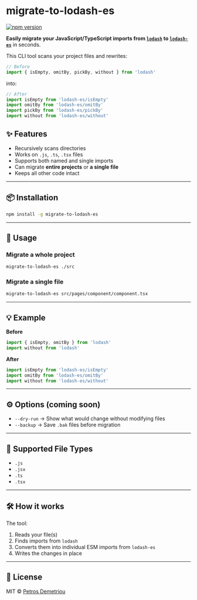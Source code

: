 # migrate-to-lodash-es

[![npm version](https://img.shields.io/npm/v/migrate-to-lodash-es.svg)](https://www.npmjs.com/package/migrate-to-lodash-es)

**Easily migrate your JavaScript/TypeScript imports from [`lodash`](https://lodash.com) to [`lodash-es`](https://www.npmjs.com/package/lodash-es)** in seconds.

This CLI tool scans your project files and rewrites:

```js
// Before
import { isEmpty, omitBy, pickBy, without } from 'lodash'
```

into:

```js
// After
import isEmpty from 'lodash-es/isEmpty'
import omitBy from 'lodash-es/omitBy'
import pickBy from 'lodash-es/pickBy'
import without from 'lodash-es/without'
```

## ✨ Features

- Recursively scans directories
- Works on `.js`, `.ts`, `.tsx` files
- Supports both named and single imports
- Can migrate **entire projects** or **a single file**
- Keeps all other code intact

---

## 📦 Installation

```bash
npm install -g migrate-to-lodash-es
```

---

## 🚀 Usage

### Migrate a whole project
```bash
migrate-to-lodash-es ./src
```

### Migrate a single file
```bash
migrate-to-lodash-es src/pages/component/component.tsx
```

---

## 💡 Example

**Before**
```js
import { isEmpty, omitBy } from 'lodash'
import without from 'lodash'
```

**After**
```js
import isEmpty from 'lodash-es/isEmpty'
import omitBy from 'lodash-es/omitBy'
import without from 'lodash-es/without'
```

---

## ⚙️ Options (coming soon)

- `--dry-run` → Show what would change without modifying files
- `--backup` → Save `.bak` files before migration

---

## 📂 Supported File Types
- `.js`
- `.jsx`
- `.ts`
- `.tsx`

---

## 🛠 How it works

The tool:
1. Reads your file(s)
2. Finds imports from `lodash`
3. Converts them into individual ESM imports from `lodash-es`
4. Writes the changes in place

---

## 📝 License
MIT © [Petros Demetriou](https://github.com/petrosD93)
